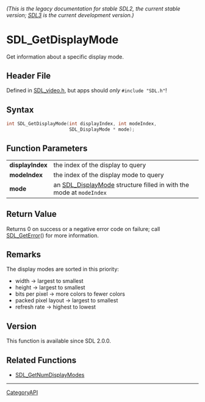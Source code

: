 ###### (This is the legacy documentation for stable SDL2, the current stable version; [SDL3](https://wiki.libsdl.org/SDL3/) is the current development version.)
# SDL_GetDisplayMode

Get information about a specific display mode.

## Header File

Defined in [SDL_video.h](https://github.com/libsdl-org/SDL/blob/SDL2/include/SDL_video.h), but apps should _only_ `#include "SDL.h"`!

## Syntax

```c
int SDL_GetDisplayMode(int displayIndex, int modeIndex,
                       SDL_DisplayMode * mode);

```

## Function Parameters

|                      |                                                                                        |
| -------------------- | -------------------------------------------------------------------------------------- |
| **displayIndex**     | the index of the display to query                                                      |
| **modeIndex**        | the index of the display mode to query                                                 |
| **mode**             | an [SDL_DisplayMode](SDL_DisplayMode) structure filled in with the mode at `modeIndex` |

## Return Value

Returns 0 on success or a negative error code on failure; call
[SDL_GetError](SDL_GetError)() for more information.

## Remarks

The display modes are sorted in this priority:

- width -> largest to smallest
- height -> largest to smallest
- bits per pixel -> more colors to fewer colors
- packed pixel layout -> largest to smallest
- refresh rate -> highest to lowest

## Version

This function is available since SDL 2.0.0.

## Related Functions

* [SDL_GetNumDisplayModes](SDL_GetNumDisplayModes)

----
[CategoryAPI](CategoryAPI)

